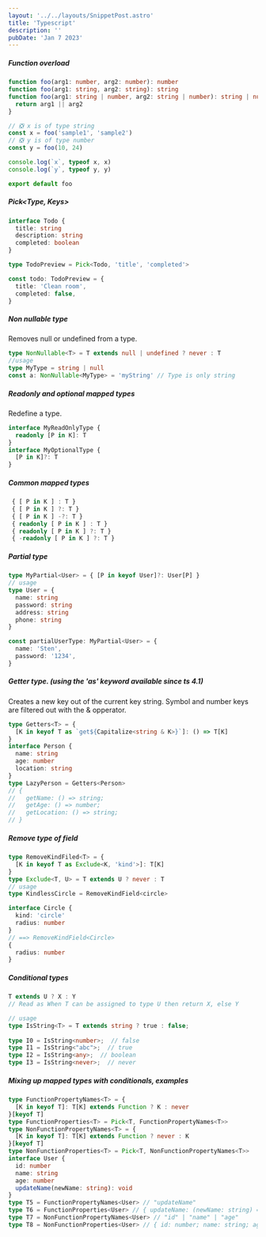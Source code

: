 ```yaml
---
layout: '../../layouts/SnippetPost.astro'
title: 'Typescript'
description: ''
pubDate: 'Jan 7 2023'
---
```


##### Function overload

```typescript
function foo(arg1: number, arg2: number): number
function foo(arg1: string, arg2: string): string
function foo(arg1: string | number, arg2: string | number): string | number {
  return arg1 || arg2
}

// ❎ x is of type string
const x = foo('sample1', 'sample2')
// ❎ y is of type number
const y = foo(10, 24)

console.log(`x`, typeof x, x)
console.log(`y`, typeof y, y)

export default foo
```

##### Pick<Type, Keys>

```typescript
interface Todo {
  title: string
  description: string
  completed: boolean
}

type TodoPreview = Pick<Todo, 'title', 'completed'>

const todo: TodoPreview = {
  title: 'Clean room',
  completed: false,
}
```

##### Non nullable type

Removes null or undefined from a type.

```typescript
type NonNullable<T> = T extends null | undefined ? never : T
//usage
type MyType = string | null
const a: NonNullable<MyType> = 'myString' // Type is only string
```

##### Readonly and optional mapped types

Redefine a type.

```typescript
interface MyReadOnlyType {
  readonly [P in K]: T
}
interface MyOptionalType {
  [P in K]?: T
}
```

##### Common mapped types

```typescript
 { [ P in K ] : T }
 { [ P in K ] ?: T }
 { [ P in K ] -?: T }
 { readonly [ P in K ] : T }
 { readonly [ P in K ] ?: T }
 { -readonly [ P in K ] ?: T }
```

##### Partial type

```typescript
type MyPartial<User> = { [P in keyof User]?: User[P] }
// usage
type User = {
  name: string
  password: string
  address: string
  phone: string
}

const partialUserType: MyPartial<User> = {
  name: 'Sten',
  password: '1234',
}
```

##### Getter type. (using the 'as' keyword available since ts 4.1)

Creates a new key out of the current key string.
Symbol and number keys are filtered out with the & opperator.

```typescript
type Getters<T> = {
  [K in keyof T as `get${Capitalize<string & K>}`]: () => T[K]
}
interface Person {
  name: string
  age: number
  location: string
}
type LazyPerson = Getters<Person>
// {
//   getName: () => string;
//   getAge: () => number;
//   getLocation: () => string;
// }
```

##### Remove type of field

```typescript
type RemoveKindFiled<T> = {
  [K in keyof T as Exclude<K, 'kind'>]: T[K]
}
type Exclude<T, U> = T extends U ? never : T
// usage
type KindlessCircle = RemoveKindField<circle>

interface Circle {
  kind: 'circle'
  radius: number
}
// ==> RemoveKindField<Circle>
{
  radius: number
}
```

##### Conditional types

```typescript
T extends U ? X : Y
// Read as When T can be assigned to type U then return X, else Y

// usage
type IsString<T> = T extends string ? true : false;
​
type I0 = IsString<number>;  // false
type I1 = IsString<"abc">;  // true
type I2 = IsString<any>;  // boolean
type I3 = IsString<never>;  // never
```

##### Mixing up mapped types with conditionals, examples

```typescript
type FunctionPropertyNames<T> = {
  [K in keyof T]: T[K] extends Function ? K : never
}[keyof T]
type FunctionProperties<T> = Pick<T, FunctionPropertyNames<T>>
type NonFunctionPropertyNames<T> = {
  [K in keyof T]: T[K] extends Function ? never : K
}[keyof T]
type NonFunctionProperties<T> = Pick<T, NonFunctionPropertyNames<T>>
interface User {
  id: number
  name: string
  age: number
  updateName(newName: string): void
}
type T5 = FunctionPropertyNames<User> // "updateName"
type T6 = FunctionProperties<User> // { updateName: (newName: string) => void; }
type T7 = NonFunctionPropertyNames<User> // "id" | "name" | "age"
type T8 = NonFunctionProperties<User> // { id: number; name: string; age: number; }
```
